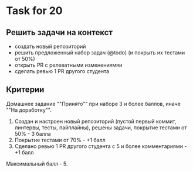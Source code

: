 # Task for 20

## Решить задачи на контекст

- создать новый репозиторий
- решить предложенный набор задач (@todo) (и покрыть их тестами от 50%)
- открыть PR с релеватными изменениямяи
- сделать ревью 1 PR другого студента

## Критерии

Домашнее задание ""Принято"" при наборе 3 и более баллов, иначе ""На доработку"".

1. Создан и настроен новый репозиторий (пустой первый коммит, линтервы, тесты, пайплайны), решены задачи, покрытие тестами от 50% - 3 балла
2. Покрытие тестами от 70% - +1 балл
3. Сделано ревью 1 PR другого студента с 5 и более комментариями - +1 балл

Максимальный балл - 5.
